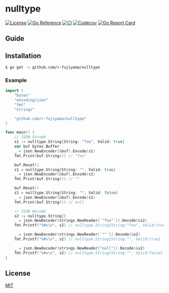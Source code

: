 # nulltype

[![License](https://img.shields.io/badge/license-MIT-blue.svg?style=flat)](https://github.com/r-fujiyama/nulltype/blob/master/LICENSE)
[![Go Reference](https://pkg.go.dev/badge/github.com/r-fujiyama/nulltype.svg)](https://pkg.go.dev/github.com/r-fujiyama/nulltype)
[![CI](https://github.com/r-fujiyama/nulltype/workflows/CI/badge.svg)](https://github.com/r-fujiyama/nulltype/actions?query=workflow%3ACI)
[![Codecov](https://img.shields.io/codecov/c/github/r-fujiyama/nulltype/.svg?style=flat)](https://codecov.io/gh/r-fujiyama/nulltype/)
[![Go Report Card](https://goreportcard.com/badge/github.com/r-fujiyama/nulltype)](https://goreportcard.com/report/github.com/r-fujiyama/nulltype)

## Guide

## Installation

```sh
$ go get -u github.com/r-fujiyama/nulltype
```

### Example

```go
import (
	"bytes"
	"encoding/json"
	"fmt"
	"strings"

	"github.com/r-fujiyama/nulltype"
)

func main() {
	// JSON Encode
	s1 := nulltype.String{String: "foo", Valid: true}
	var buf bytes.Buffer
	_ = json.NewEncoder(&buf).Encode(s1)
	fmt.Print(buf.String()) // "foo"

	buf.Reset()
	s1 = nulltype.String{String: "", Valid: true}
	_ = json.NewEncoder(&buf).Encode(s1)
	fmt.Print(buf.String()) // ""

	buf.Reset()
	s1 = nulltype.String{String: "", Valid: false}
	_ = json.NewEncoder(&buf).Encode(s1)
	fmt.Print(buf.String()) // null

	// JSON Decode
	s2 := nulltype.String{}
	_ = json.NewDecoder(strings.NewReader(`"foo"`)).Decode(&s2)
	fmt.Printf("%#v\n", s2) // nulltype.String{String:"foo", Valid:true}

	_ = json.NewDecoder(strings.NewReader(`""`)).Decode(&s2)
	fmt.Printf("%#v\n", s2) // nulltype.String{String:"", Valid:true}

	_ = json.NewDecoder(strings.NewReader("null")).Decode(&s2)
	fmt.Printf("%#v\n", s2) // nulltype.String{String:"", Valid:false}
}
```

## License

[MIT](https://github.com/r-fujiyama/nulltype/blob/master/LICENSE)
